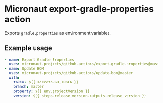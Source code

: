 # Micronaut export-gradle-properties action

Exports `gradle.properties` as environment variables.

## Example usage

```yaml
- name: Export Gradle Properties
  uses: micronaut-projects/github-actions/export-gradle-properties@master
- name: Update BOM
  uses: micronaut-projects/github-actions/update-bom@master
  with:
    token: ${{ secrets.GH_TOKEN }}
    branch: master 
    property: ${{ env.projectVersion }}
    version: ${{ steps.release_version.outputs.release_version }}
```
